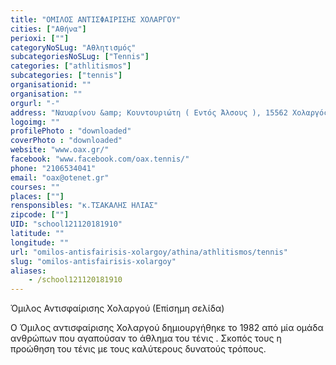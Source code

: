 ```yaml
---
title: "ΟΜΙΛΟΣ ΑΝΤΙΣΦΑΙΡΙΣΗΣ ΧΟΛΑΡΓΟΥ"
cities: ["Αθήνα"]
perioxi: [""]
categoryNoSLug: "Αθλητισμός"
subcategoriesNoSLug: ["Tennis"]
categories: ["athlitismos"]
subcategories: ["tennis"]
organisationid: ""
organisation: ""
orgurl: "-"
address: "Ναυαρίνου &amp; Κουντουριώτη ( Εντός Άλσους ), 15562 Χολαργός"
logoimg: ""
profilePhoto : "downloaded"
coverPhoto : "downloaded"
website: "www.oax.gr/"
facebook: "www.facebook.com/oax.tennis/"
phone: "2106534041"
email: "oax@otenet.gr"
courses: ""
places: [""]
rensponsibles: "κ.ΤΣΑΚΑΛΗΣ ΗΛΙΑΣ"
zipcode: [""]
UID: "school121120181910"
latitude: ""
longitude: ""
url: "omilos-antisfairisis-xolargoy/athina/athlitismos/tennis"
slug: "omilos-antisfairisis-xolargoy"
aliases:
    - /school121120181910
---
```



Όμιλος Αντισφαίρισης Χολαργού (Επίσημη σελίδα)

Ο Όμιλος αντισφαίρισης Χολαργού δημιουργήθηκε το 1982 από μία ομάδα ανθρώπων που αγαπούσαν το άθλημα του τένις . Σκοπός τους η προώθηση του τένις με τους καλύτερους δυνατούς τρόπους.